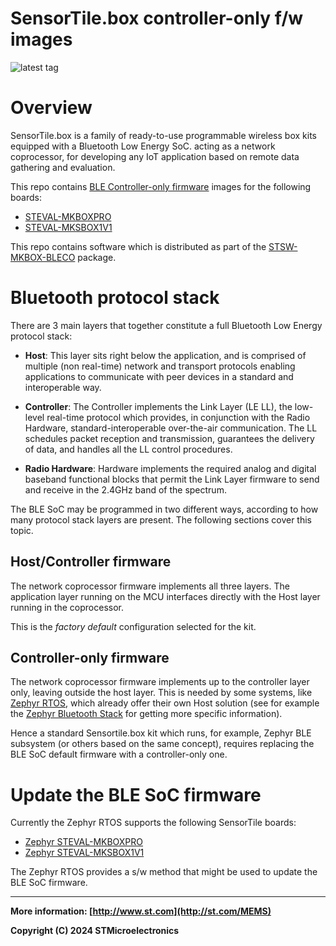 # SensorTile.box controller-only f/w images

![latest tag](https://img.shields.io/github/v/tag/STMicroelectronics/stsw-mkbox-bleco.svg?color=brightgreen)

# Overview

SensorTile.box is a family of ready-to-use programmable wireless box kits
equipped with a Bluetooth Low Energy SoC. acting as a network coprocessor,
for developing any IoT application based on remote data gathering and evaluation.

This repo contains [BLE Controller-only firmware](#ctrl-only-fw) images for the following
boards:

- [STEVAL-MKBOXPRO](https://www.st.com/en/evaluation-tools/steval-mkboxpro.html)
- [STEVAL-MKSBOX1V1](https://www.st.com/en/evaluation-tools/steval-mksbox1v1.html)

This repo contains software which is distributed as part of the
[STSW-MKBOX-BLECO](https://www.st.com/en/embedded-software/stsw-mkbox-bleco.html)
package.

# Bluetooth protocol stack

There are 3 main layers that together constitute a full Bluetooth Low Energy protocol stack:

- **Host**: This layer sits right below the application, and is comprised of multiple
 (non real-time) network and transport protocols enabling applications to communicate
 with peer devices in a standard and interoperable way.

- **Controller**: The Controller implements the Link Layer (LE LL), the low-level
  real-time protocol which provides, in conjunction with the Radio Hardware,
  standard-interoperable over-the-air communication.
  The LL schedules packet reception and transmission, guarantees the delivery of data,
  and handles all the LL control procedures.

- **Radio Hardware**: Hardware implements the required analog and digital baseband
functional blocks that permit the Link Layer firmware to send and receive in the
2.4GHz band of the spectrum.

The BLE SoC may be programmed in two different ways, according to how many
protocol stack layers are present. The following sections cover this topic.

## Host/Controller firmware

The network coprocessor firmware implements all three layers. The
application layer running on the MCU interfaces directly with the Host layer
running in the coprocessor.

This is the _factory default_ configuration selected for the kit.

## <a id="ctrl-only-fw"></a> Controller-only firmware

The network coprocessor firmware implements up to the controller layer only,
leaving outside the host layer.
This is needed by some systems, like [Zephyr RTOS](https://www.zephyrproject.org/),
which already offer their own Host solution (see for example the
[Zephyr Bluetooth Stack](https://docs.zephyrproject.org/latest/connectivity/bluetooth/bluetooth-arch.html)
for getting more specific information).

Hence a standard Sensortile.box kit which runs, for example, Zephyr BLE subsystem (or
others based on the same concept), requires replacing the BLE SoC default firmware
with a controller-only one.

# Update the BLE SoC firmware

Currently the Zephyr RTOS supports the following SensorTile boards:

- [Zephyr STEVAL-MKBOXPRO](https://docs.zephyrproject.org/latest/boards/st/sensortile_box_pro/doc/index.html)
- [Zephyr STEVAL-MKSBOX1V1](https://docs.zephyrproject.org/latest/boards/st/sensortile_box/doc/index.html)

The Zephyr RTOS provides a s/w method that might be used to update the BLE SoC
firmware.

------

**More information: [http://www.st.com](http://st.com/MEMS)**

**Copyright (C) 2024 STMicroelectronics**

